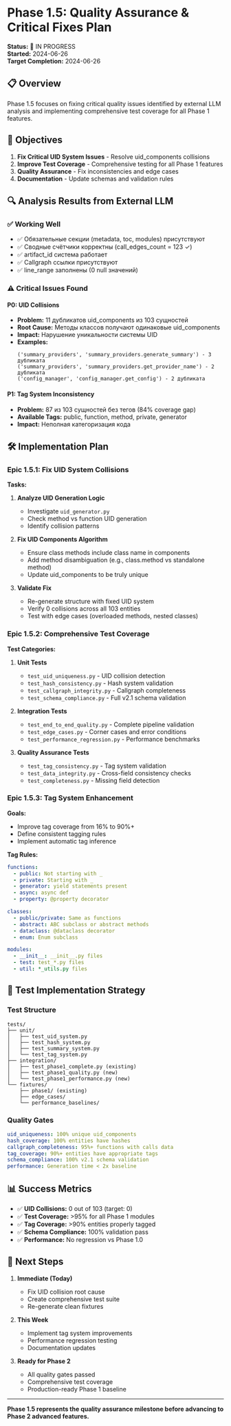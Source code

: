 # Phase 1.5: Quality Assurance & Critical Fixes Plan

**Status:** 🚧 IN PROGRESS  
**Started:** 2024-06-26  
**Target Completion:** 2024-06-26  

## 📋 Overview

Phase 1.5 focuses on fixing critical quality issues identified by external LLM analysis and implementing comprehensive test coverage for all Phase 1 features.

## 🎯 Objectives

1. **Fix Critical UID System Issues** - Resolve uid_components collisions
2. **Improve Test Coverage** - Comprehensive testing for all Phase 1 features  
3. **Quality Assurance** - Fix inconsistencies and edge cases
4. **Documentation** - Update schemas and validation rules

## 🔍 Analysis Results from External LLM

### ✅ **Working Well**
- ✅ Обязательные секции (metadata, toc, modules) присутствуют
- ✅ Сводные счётчики корректны (call_edges_count = 123 ✓)
- ✅ artifact_id система работает
- ✅ Callgraph ссылки присутствуют
- ✅ line_range заполнены (0 null значений)

### ⚠️ **Critical Issues Found**

#### **P0: UID Collisions** 
- **Problem:** 11 дубликатов uid_components из 103 сущностей
- **Root Cause:** Методы классов получают одинаковые uid_components
- **Impact:** Нарушение уникальности системы UID
- **Examples:**
  ```
  ('summary_providers', 'summary_providers.generate_summary') - 3 дубликата
  ('summary_providers', 'summary_providers.get_provider_name') - 2 дубликата  
  ('config_manager', 'config_manager.get_config') - 2 дубликата
  ```

#### **P1: Tag System Inconsistency**
- **Problem:** 87 из 103 сущностей без тегов (84% coverage gap)
- **Available Tags:** public, function, method, private, generator
- **Impact:** Неполная категоризация кода

## 🛠️ Implementation Plan

### **Epic 1.5.1: Fix UID System Collisions**

**Tasks:**
1. **Analyze UID Generation Logic**
   - Investigate `uid_generator.py` 
   - Check method vs function UID generation
   - Identify collision patterns

2. **Fix UID Components Algorithm**  
   - Ensure class methods include class name in components
   - Add method disambiguation (e.g., class.method vs standalone method)
   - Update uid_components to be truly unique

3. **Validate Fix**
   - Re-generate structure with fixed UID system
   - Verify 0 collisions across all 103 entities
   - Test with edge cases (overloaded methods, nested classes)

### **Epic 1.5.2: Comprehensive Test Coverage**

**Test Categories:**

1. **Unit Tests**
   - `test_uid_uniqueness.py` - UID collision detection
   - `test_hash_consistency.py` - Hash system validation
   - `test_callgraph_integrity.py` - Callgraph completeness  
   - `test_schema_compliance.py` - Full v2.1 schema validation

2. **Integration Tests**
   - `test_end_to_end_quality.py` - Complete pipeline validation
   - `test_edge_cases.py` - Corner cases and error conditions
   - `test_performance_regression.py` - Performance benchmarks

3. **Quality Assurance Tests**
   - `test_tag_consistency.py` - Tag system validation
   - `test_data_integrity.py` - Cross-field consistency checks
   - `test_completeness.py` - Missing field detection

### **Epic 1.5.3: Tag System Enhancement** 

**Goals:**
- Improve tag coverage from 16% to 90%+
- Define consistent tagging rules
- Implement automatic tag inference

**Tag Rules:**
```yaml
functions:
  - public: Not starting with _
  - private: Starting with _  
  - generator: yield statements present
  - async: async def
  - property: @property decorator

classes:
  - public/private: Same as functions
  - abstract: ABC subclass or abstract methods
  - dataclass: @dataclass decorator
  - enum: Enum subclass

modules:
  - __init__: __init__.py files
  - test: test_*.py files  
  - util: *_utils.py files
```

## 🧪 Test Implementation Strategy  

### **Test Structure**
```
tests/
├── unit/
│   ├── test_uid_system.py
│   ├── test_hash_system.py  
│   ├── test_summary_system.py
│   └── test_tag_system.py
├── integration/
│   ├── test_phase1_complete.py (existing)
│   ├── test_phase1_quality.py (new)
│   └── test_phase1_performance.py (new)
└── fixtures/
    ├── phase1/ (existing)
    ├── edge_cases/
    └── performance_baselines/
```

### **Quality Gates**
```yaml
uid_uniqueness: 100% unique uid_components
hash_coverage: 100% entities have hashes  
callgraph_completeness: 95%+ functions with calls data
tag_coverage: 90%+ entities have appropriate tags
schema_compliance: 100% v2.1 schema validation
performance: Generation time < 2x baseline
```

## 📊 Success Metrics

- ✅ **UID Collisions:** 0 out of 103 (target: 0)
- ✅ **Test Coverage:** >95% for all Phase 1 modules  
- ✅ **Tag Coverage:** >90% entities properly tagged
- ✅ **Schema Compliance:** 100% validation pass
- ✅ **Performance:** No regression vs Phase 1.0

## 🚀 Next Steps

1. **Immediate (Today)**
   - Fix UID collision root cause
   - Create comprehensive test suite
   - Re-generate clean fixtures

2. **This Week**  
   - Implement tag system improvements
   - Performance regression testing
   - Documentation updates

3. **Ready for Phase 2**
   - All quality gates passed
   - Comprehensive test coverage
   - Production-ready Phase 1 baseline

---

**Phase 1.5 represents the quality assurance milestone before advancing to Phase 2 advanced features.** 